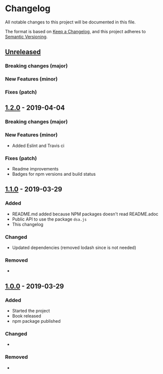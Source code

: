 # Changelog

All notable changes to this project will be documented in this file.

The format is based on [Keep a Changelog](https://keepachangelog.com/en/1.0.0/),
and this project adheres to [Semantic Versioning](https://semver.org/spec/v2.0.0.html).


## [Unreleased]

### Breaking changes (major)

### New Features (minor)

### Fixes (patch)

## [1.2.0] - 2019-04-04

### Breaking changes (major)

### New Features (minor)

- Added Eslint and Travis ci

### Fixes (patch)

- Readme improvements
- Badges for npm versions and build status

## [1.1.0] - 2019-03-29

### Added

- README.md added because NPM packages doesn't read README.adoc
- Public API to use the package `dsa.js`
- This changelog

### Changed

- Updated dependencies (removed lodash since is not needed)

### Removed

-

## [1.0.0] - 2019-03-29

### Added

- Started the project
- Book released
- npm package published

### Changed

-

### Removed

-


[Unreleased]: https://github.com/amejiarosario/dsa.js/compare/1.2.0...HEAD
[1.2.0]: https://github.com/amejiarosario/dsa.js/compare/1.1.0...1.2.0
[1.1.0]: https://github.com/amejiarosario/dsa.js/compare/1.0.0...1.1.0
[1.0.0]: https://github.com/amejiarosario/dsa.js/releases/tag/1.0.0
